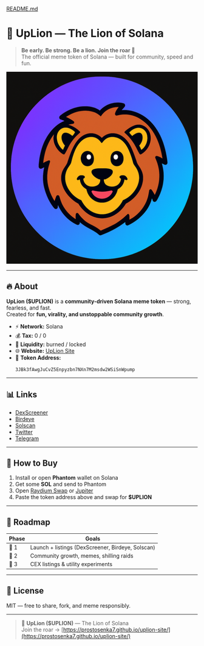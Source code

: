 [README.md](https://github.com/user-attachments/files/23200769/README.md)
# 🦁 UpLion — The Lion of Solana

> **Be early. Be strong. Be a lion. Join the roar 🦁**  
> The official meme token of Solana — built for community, speed and fun.

![UpLion Logo](uplion_meme_square_512.png)

---

## 🔥 About

**UpLion ($UPLION)** is a **community-driven Solana meme token** — strong, fearless, and fast.  
Created for **fun, virality, and unstoppable community growth**.

- ⚡ **Network:** Solana  
- 💰 **Tax:** 0 / 0  
- 🦾 **Liquidity:** burned / locked  
- 🌐 **Website:** [UpLion Site](https://prostosenka7.github.io/uplion-site/)  
- 🧠 **Token Address:**  
  ```
  3JBk3fAwgJuCvZ5Enpyzbn7NXn7M2msdw2WSiSnWpump
  ```

---

## 📊 Links

- [DexScreener](https://dexscreener.com/solana/)
- [Birdeye](https://birdeye.so/)
- [Solscan](https://solscan.io/)
- [Twitter](https://twitter.com/UpLionSOL)
- [Telegram](https://t.me/UpLionz)

---

## 🚀 How to Buy

1. Install or open **Phantom** wallet on Solana  
2. Get some **SOL** and send to Phantom  
3. Open [Raydium Swap](https://raydium.io/swap/) or [Jupiter](https://jup.ag/)  
4. Paste the token address above and swap for **$UPLION**

---

## 📜 Roadmap

| Phase | Goals |
|-------|-------|
| 🦁 1 | Launch + listings (DexScreener, Birdeye, Solscan) |
| 💬 2 | Community growth, memes, shilling raids |
| 🚀 3 | CEX listings & utility experiments |

---

## 🧩 License
MIT — free to share, fork, and meme responsibly.

---

> 🦁 **UpLion ($UPLION)** — The Lion of Solana  
> Join the roar → [https://prostosenka7.github.io/uplion-site/](https://prostosenka7.github.io/uplion-site/)

